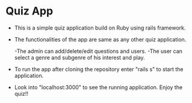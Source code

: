 # Quiz App

* This is a simple quiz application build on Ruby using rails framework.
* The functionalities of the app are same as any other quiz application.

	-The admin can add/delete/edit questions and users.
	-The user can select a genre and subgenre of his interest and play.
* To run the app after cloning the repository enter "rails s" to start the application.
* Look into "localhost:3000" to see the running application.
 Enjoy the quiz!!

